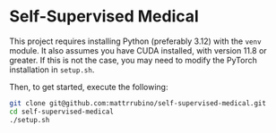 # Self-Supervised Medical

This project requires installing Python (preferably 3.12) with the `venv` module.
It also assumes you have CUDA installed, with version 11.8 or greater. If this is
not the case, you may need to modify the PyTorch installation in `setup.sh`.

Then, to get started, execute the following:

```bash
git clone git@github.com:mattrrubino/self-supervised-medical.git
cd self-supervised-medical
./setup.sh
```

